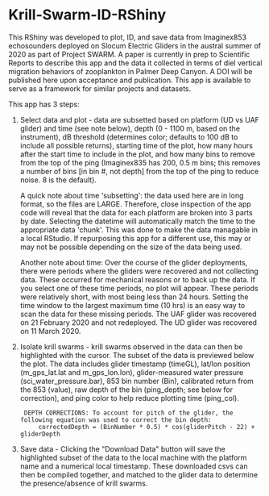 # Krill-Swarm-ID-RShiny

This RShiny was developed to plot, ID, and save data from Imaginex853 echosounders deployed on Slocum Electric Gliders in the austral summer of 2020 as part of Project SWARM. A paper is currently in prep to Scientific Reports to describe this app and the data it collected in terms of diel vertical migration behaviors of zooplankton in Palmer Deep Canyon. A DOI will be published here upon acceptance and publication. This app is available to serve as a framework for similar projects and datasets. 

This app has 3 steps: 
1) Select data and plot - data are subsetted based on platform (UD vs UAF glider) and time (see note below), depth (0 - 1100 m, based on the instrument), dB threshold (determines color; defaults to 100 dB to include all possible returns), starting time of the plot, how many hours after the start time to include in the plot, and how many bins to remove from the top of the ping (Imaginex835 has 200, 0.5 m bins; this removes a number of bins [in bin #, not depth] from the top of the ping to reduce noise. 8 is the default). 
    	
	A quick note about time 'subsetting': the data used here are in long format, so the files are LARGE. Therefore, close inspection of the app code will reveal that the data for each platform are broken into 3 parts by date. Selecting the datetime will automatically match the time to the appropriate data 'chunk'. This was done to make the data managable in a local RStudio. If repurposing this app for a different use, this may or may not be possible depending on the size of the data being used. 
	
	Another note about time: Over the course of the glider deployments, there were periods where the gliders were recovered and not collecting data. These occurred for mechanical reasons or to back up the data. If you select one of these time periods, no plot will appear. These periods were relatively short, with most being less than 24 hours. Setting the time window to the largest maximum time (10 hrs) is an easy way to scan the data for these missing periods. The UAF glider was recovered on 21 February 2020 and not redeployed. The UD glider was recovered on 11 March 2020.  

2) Isolate krill swarms - krill swarms observed in the data can then be highlighted with the cursor. The subset of the data is previewed below the plot. The data includes glider timestamp (timeGL), lat/lon position (m_gps_lat.lat and m_gps_lon.lon), glider-measured water pressure (sci_water_pressure.bar), 853 bin number (Bin), calibrated return from the 853 (value), raw depth of the bin (ping_depth; see below for correction), and ping color to help reduce plotting time (ping_col). 
    
		DEPTH CORRECTIONS: To account for pitch of the glider, the following equation was used to correct the bin depth: 
            correctedDepth = (BinNumber * 0.5) * cos(gliderPitch - 22) + gliderDepth

3) Save data - Clicking the "Download Data" button will save the highlighted subset of the data to the local machine with the platform name and a numerical local timestamp. These downloaded csvs can then be compiled together, and matched to the glider data to determine the presence/absence of krill swarms.  
